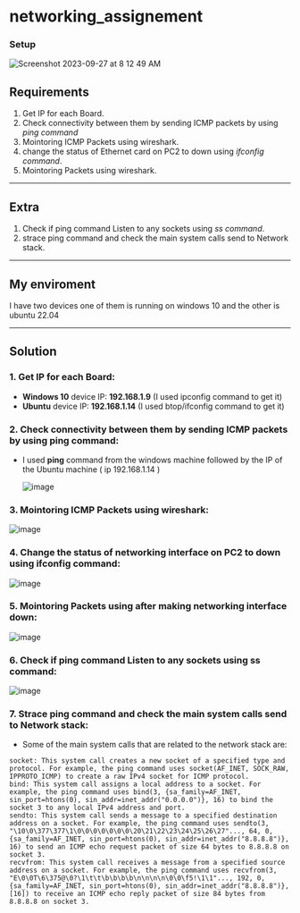 # networking_assignement

### Setup
![Screenshot 2023-09-27 at 8 12 49 AM](https://github.com/embeddedlinuxworkshop/networking_assignement/assets/139722851/b6c99d24-7411-4cc4-b7b6-633d865ed73e)




## Requirements

1. Get IP for each Board.
2. Check connectivity between them by sending ICMP packets by using *ping command*
3. Mointoring ICMP Packets using wireshark.
4. change the status of Ethernet card on PC2 to down using *ifconfig command*.
5. Mointoring Packets using wireshark.

--------------------------------------------------------
## Extra
1. Check if ping command Listen to any sockets using *ss command*.
2. strace ping command and check the main system calls send to Network stack.
--------------------------------------------------------
## My enviroment

I have two devices one of them is running on windows 10 and the other is ubuntu 22.04

--------------------------------------------------------
## Solution 

### 1. Get IP for each Board:

- **Windows 10** device IP: **192.168.1.9** (I used ipconfig command to get it)
- **Ubuntu** device IP: **192.168.1.14** (I used btop/ifconfig command to get it)

### 2. Check connectivity between them by sending ICMP packets by using ping command:

- I used **ping** command from the windows machine followed by the IP of the Ubuntu machine ( ip 192.168.1.14 )

   ![image](https://github.com/Ali-Elbana/networking_assignement/assets/97269796/4b436410-c519-44c6-a9e2-94eccf5c3193)

### 3. Mointoring ICMP Packets using wireshark:

   ![image](https://github.com/Ali-Elbana/networking_assignement/assets/97269796/0190436f-77de-4473-9e52-82bad258b7a4)

### 4. Change the status of networking interface on PC2 to down using ifconfig command:

   ![image](https://github.com/Ali-Elbana/networking_assignement/assets/97269796/b7fc6717-af12-40be-bd53-9c97556e7a3f)


### 5. Mointoring Packets using after making networking interface down:

   ![image](https://github.com/Ali-Elbana/networking_assignement/assets/97269796/3ae10642-d20e-4ae1-9073-fa2103136270)

### 6. Check if ping command Listen to any sockets using ss command:

   ![image](https://github.com/Ali-Elbana/networking_assignement/assets/97269796/8979b0df-d490-47ff-a5d3-848e1074ff89)

### 7. Strace ping command and check the main system calls send to Network stack:

   - Some of the main system calls that are related to the network stack are:
   
    socket: This system call creates a new socket of a specified type and protocol. For example, the ping command uses socket(AF_INET, SOCK_RAW, IPPROTO_ICMP) to create a raw IPv4 socket for ICMP protocol.
    bind: This system call assigns a local address to a socket. For example, the ping command uses bind(3, {sa_family=AF_INET, sin_port=htons(0), sin_addr=inet_addr("0.0.0.0")}, 16) to bind the socket 3 to any local IPv4 address and port.
    sendto: This system call sends a message to a specified destination address on a socket. For example, the ping command uses sendto(3, "\10\0\377\377\1\0\0\0\0\0\0\0\20\21\22\23\24\25\26\27"..., 64, 0, {sa_family=AF_INET, sin_port=htons(0), sin_addr=inet_addr("8.8.8.8")}, 16) to send an ICMP echo request packet of size 64 bytes to 8.8.8.8 on socket 3.
    recvfrom: This system call receives a message from a specified source address on a socket. For example, the ping command uses recvfrom(3, "E\0\0T\6\375@\0?\1\t\t\b\b\b\b\n\n\n\n\0\0\f5!\1\1"..., 192, 0, {sa_family=AF_INET, sin_port=htons(0), sin_addr=inet_addr("8.8.8.8")}, [16]) to receive an ICMP echo reply packet of size 84 bytes from 8.8.8.8 on socket 3.







